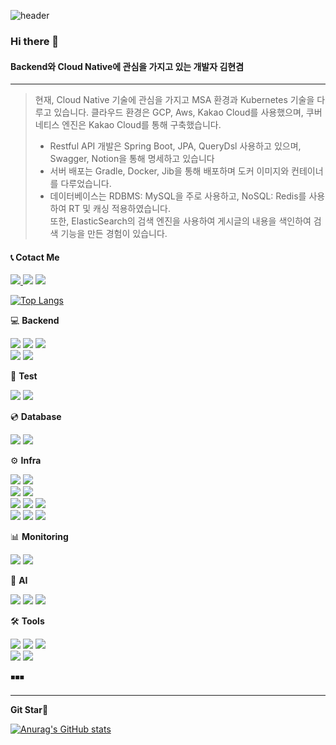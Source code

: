![header](https://capsule-render.vercel.app/api?type=waving&color=random&height=350&section=header&text=kyeom%20gyeom&animation=fadeIn&fontSize=90)

### Hi there 👋
#### Backend와 Cloud Native에 관심을 가지고 있는 개발자 김현겸
---

> 현재, Cloud Native 기술에 관심을 가지고 MSA 환경과 Kubernetes 기술을 다루고 있습니다. 클라우드 환경은 GCP, Aws, Kakao Cloud를 사용했으며, 쿠버네티스 엔진은 Kakao Cloud를 통해 구축했습니다.
> - Restful API 개발은 Spring Boot, JPA, QueryDsl 사용하고 있으며, Swagger, Notion을 통해 명세하고 있습니다 </br>
> - 서버 배포는 Gradle, Docker, Jib을 통해 배포하며 도커 이미지와 컨테이너를 다루었습니다. </br>
> - 데이터베이스는 RDBMS: MySQL을 주로 사용하고, NoSQL: Redis를 사용하여 RT 및 캐싱 적용하였습니다. </br> 또한, ElasticSearch의 검색 엔진을 사용하여 게시글의 내용을 색인하여 검색 기능을 만든 경험이 있습니다. </br>

#### 📞 Cotact Me
<a href="https://kylo8.tistory.com"><img src="https://img.shields.io/badge/Tistory-000000?style=flat-square&logo=Tistory&logoColor=white"/>
<a href="mailto:rlagusrua3687@gmail.com"><img src="https://img.shields.io/badge/Gmail-EA4335?style=flat-square&logo=Gmail&logoColor=white"/></a>
<a href="https://hits.seeyoufarm.com"><img src="https://hits.seeyoufarm.com/api/count/incr/badge.svg?url=https%3A%2F%2Fgithub.com%2Fkylo-dev&count_bg=%2379C83D&title_bg=%23555555&icon=github.svg&icon_color=%23E7E7E7&title=hits&edge_flat=false"/></a>

[![Top Langs](https://github-readme-stats.vercel.app/api/top-langs/?username=kylo-dev&layout=donut)](https://github.com/anuraghazra/github-readme-stats)

💻 <b>Backend</b>

<img src="https://img.shields.io/badge/Spring-6DB33F?style=flat-square&logo=Spring&logoColor=white"/>&nbsp;<img src="https://img.shields.io/badge/Spring Boot-6DB33F?style=flat-square&logo=Spring Boot&logoColor=white"/>&nbsp;<img src="https://img.shields.io/badge/Spring_Security-%236DB33F?logo=springsecurity&logoColor=white">
<br/>
<img src="https://img.shields.io/badge/Python-3766AB?style=flat-square&logo=Python&logoColor=white"/>&nbsp;<img src="https://img.shields.io/badge/Flask-000000?style=flat-square&logo=Flask&logoColor=white"/>
<br/>

📱 <b>Test</b>

<img src="https://img.shields.io/badge/JUnit5-25A162?logo=junit5&logoColor=white">&nbsp;<img src="https://img.shields.io/badge/Jmeter-D22128?logo=Apache Jmeter&logoColor=white">

💿 <b>Database</b>

<img src="https://img.shields.io/badge/MySQL-4479A1?style=flat-square&logo=MySQL&logoColor=white"/> <img src="https://img.shields.io/badge/Redis-FF4438?logo=Redis&logoColor=white">


⚙️ <b>Infra</b>

<img src="https://img.shields.io/badge/Docker-2496ED?style=flat-square&logo=Docker&logoColor=white"/>&nbsp;<img src="https://img.shields.io/badge/Kubernetes-326CE5?style=flat-square&logo=Kubernetes&logoColor=white"/>
<br/>
<img src="https://img.shields.io/badge/Github Actions-2088FF?&logo=Github Actions&logoColor=white">&nbsp;<img src="https://img.shields.io/badge/Argo-EF7B4D?&logo=Argo&logoColor=white">
<br/>
<img src="https://img.shields.io/badge/AWS EC2-FF9900?style=flat-square&logo=Amazon EC2&logoColor=white"/>&nbsp;<img src="https://img.shields.io/badge/AWS S3-569A31?style=flat-square&logo=Amazon S3&logoColor=white"/>&nbsp;<img src="https://img.shields.io/badge/AWS RDS-527FFF?style=flat-square&logo=Amazon RDS&logoColor=white"/>&nbsp;
<br/>
<img src="https://img.shields.io/badge/Google Cloud-4285F4?style=flat-square&logo=Google Cloud&logoColor=white"/>&nbsp;<img src="https://img.shields.io/badge/Kakao-FFCD00?style=flat-square&logo=Kakao&logoColor=black"/>&nbsp;<img src="https://img.shields.io/badge/Kakao K8S Engine-FFCD00?style=flat-square&logo=Kakao&logoColor=black"/>

📊 <b>Monitoring</b>

<img src="https://img.shields.io/badge/Prometheus-E6522C?style=flat-square&logo=Prometheus&logoColor=white"/>&nbsp;<img src="https://img.shields.io/badge/Grafana-F46800?style=flat-square&logo=Grafana&logoColor=white"/>

🤖 <b>AI</b>

<img src="https://img.shields.io/badge/Pandas-150458?style=flat-square&logo=Pandas&logoColor=white"/>&nbsp;<img src="https://img.shields.io/badge/Scikit--learn-F7931E?style=flat-square&logo=Scikit-learn&logoColor=white"/>&nbsp;<img src="https://img.shields.io/badge/TensorFlow-FF6F00?style=flat-square&logo=TensorFlow&logoColor=white"/>
<br/>

🛠️ <b>Tools</b>

<img src="https://img.shields.io/badge/Swagger-85EA2D?style=flat-square&logo=Swagger&logoColor=white"/>&nbsp;<img src="https://img.shields.io/badge/Intellij IDEA-000000?style=flat-square&logo=Intellij IDEA&logoColor=white"/>&nbsp;<img src="https://img.shields.io/badge/DataGrip-000000?style=flat-square&logo=DataGrip&logoColor=white"/>&nbsp;
<br/><img src="https://img.shields.io/badge/Jupyter-F37626?style=flat-square&logo=Jupyter&logoColor=white"/>&nbsp;<img src="https://img.shields.io/badge/Google Colab-F9AB00?style=flat-square&logo=Google Colab&logoColor=white"/>


<p>◾◾◾</p>

---

**Git Star💫**

[![Anurag's GitHub stats](https://github-readme-stats.vercel.app/api?username=kylo-dev)](https://github.com/anuraghazra/github-readme-stats)
